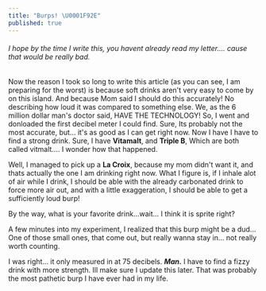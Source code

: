 ```yaml
---
title: "Burps! \U0001F92E"
published: true
---
```

###### I hope by the time I write this, you havent already read my letter.... cause that would be really bad.

Now the reason I took so long to write this article (as you can see, I am preparing for the worst) is because soft drinks aren't very easy to come by on this island. And because Mom said I should do this accurately! No describing how loud it was compared to something else. We, as the 6 million dollar man's doctor said, HAVE THE TECHNOLOGY! So, I went and donloaded the first decibel meter I could find. Sure, Its probably not the most accurate, but... it's as good as I can get right now. Now I have I have to find a strong drink. Sure, I have **Vitamalt**, and **Triple B**, Which are both called vitmalt.... I wonder how that happened. 

Well, I managed to pick up a **La Croix**, because my mom didn't want it, and thats actually the one I am drinking right now. What I figure is, if I inhale alot of air while I drink, I should be able with the already carbonated drink to force more air out, and with a little exaggeration, I should be able to get a sufficiently loud burp!

By the way, what is your favorite drink...wait... I think it is sprite right?
 
A few minutes into my experiment, I realized that this burp might be a dud... One of those small ones, that come out, but really wanna stay in... not really worth counting. 

I was right... it only measured in at 75 decibels. ***Man.*** I have to find a fizzy drink with more strength. Ill make sure I update this later. That was probably the most pathetic burp I have ever had in my life.